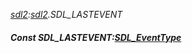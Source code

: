 _[sdl2](../../modules/sdl2/sdl2-module.md):[sdl2](../../modules/sdl2/sdl2-module.md).SDL\_LASTEVENT_
##### Const SDL\_LASTEVENT:[SDL_EventType](../../modules/sdl2/sdl2-sdl_eventtype.md)
